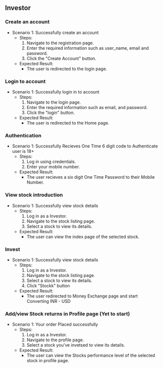 ## Investor
### Create an account
- Scenario 1: Successfully create an account
    - Steps:
        1. Navigate to the registration page.
        2. Enter the required information such as user_name, email and password.
        3. Click the "Create Account" button.
    - Expected Result:
        - The user is redirected to the login page.
### Login to account
- Scenario 1: Successfully login in to account
    - Steps:
        1. Navigate to the login page.
        2. Enter the required information such as email, and password.
        3. Click the "login" button.
    - Expected Result:
        - The user is redirected to the Home page.
### Authentication
- Scenario 1: Successfully Recieves One Time 6 digit code to Authenticate user is 18+
    - Steps:
        1. Log in using credentials.
        2. Enter your mobile number.
    - Expected Result:
        - The user recieves a six digit One Time Password to their Mobile Number.
### View stock introduction
- Scenario 1: Successfully view stock details
    - Steps:
        1. Log in as a Investor.
        2. Navigate to the stock listing page.
        3. Select a stock to view its details.
    - Expected Result:
        - The user can view the index page of the selected stock.
### Invest 
- Scenario 1: Successfully view stock details
    - Steps:
        1. Log in as a Investor.
        2. Navigate to the stock listing page.
        3. Select a stock to view its details.
        4. Click "Stockk" button
    - Expected Result:
        - The user redirected to Money Exchange page and start Converting INR - USD
### Add/view Stock returns in Profile page (Yet to start)
- Scenario 1: Your order Placed successfully
    - Steps:
        1. Log in as a Investor.
        2. Navigate to the profile page.
        3. Select a stock you've invetsed to view its details.
    - Expected Result:
        - The user can view the Stocks performance level of the selected stock in profile page.
